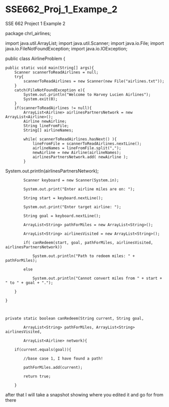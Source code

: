 # SSE662_Proj_1_Exampe_2
SSE 662 Project 1 Example 2



package chrl_airlines;


import java.util.ArrayList;
import java.util.Scanner;
import java.io.File;
import java.io.FileNotFoundException;
import java.io.IOException;

public class AirlineProblem {

    public static void main(String[] args){
        Scanner scannerToReadAirlines = null;
        try{
            scannerToReadAirlines = new Scanner(new File("airlines.txt"));
        }
        catch(FileNotFoundException e){
            System.out.println("Welcome to Harvey Lucien Airlines");
            System.exit(0);
        }
        if(scannerToReadAirlines != null){
            ArrayList<Airline> airlinesPartnersNetwork = new ArrayList<Airline>();
            Airline newAirline;
            String lineFromFile;
            String[] airlineNames;
            
            while( scannerToReadAirlines.hasNext() ){
                lineFromFile = scannerToReadAirlines.nextLine();
                airlineNames = lineFromFile.split(",");
                newAirline = new Airline(airlineNames);
                airlinesPartnersNetwork.add( newAirline );
            }
System.out.println(airlinesPartnersNetwork);

            Scanner keyboard = new Scanner(System.in);

            System.out.print("Enter airline miles are on: ");

            String start = keyboard.nextLine();

            System.out.print("Enter target airline: ");

            String goal = keyboard.nextLine();

            ArrayList<String> pathForMiles = new ArrayList<String>();

            ArrayList<String> airlinesVisited = new ArrayList<String>();

            if( canRedeem(start, goal, pathForMiles, airlinesVisited, airlinesPartnersNetwork))

                System.out.println("Path to redeem miles: " + pathForMiles);

            else

                System.out.println("Cannot convert miles from " + start + " to " + goal + ".");

        }

    }

    

    private static boolean canRedeem(String current, String goal,

            ArrayList<String> pathForMiles, ArrayList<String> airlinesVisited,

            ArrayList<Airline> network){

        if(current.equals(goal)){

            //base case 1, I have found a path!

            pathForMiles.add(current);

            return true;

        }

  ​after that I will take a snapshot showing where you edited it and go for from there 
